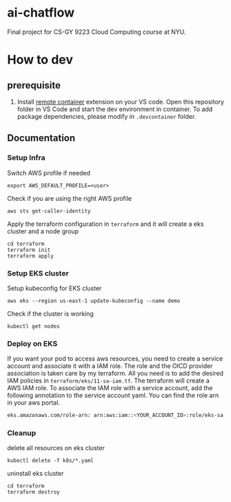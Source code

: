 # ai-chatflow

Final project for CS-GY 9223 Cloud Computing course at NYU.

# How to dev

## prerequisite

1. Install [remote container](https://marketplace.visualstudio.com/items?itemName=ms-vscode-remote.remote-containers) extension on your VS code. Open  this repository folder in VS Code and start the dev environment in container. To add package dependencies, please modify in `.devcontainer` folder.

## Documentation
### Setup Infra
Switch AWS profile if needed
```
export AWS_DEFAULT_PROFILE=<user>
```

Check if you are using the right AWS profile
```
aws sts get-caller-identity
```

Apply the terraform configuration in `terraform` and it will create a eks cluster and a node group
```
cd terraform
terraform init
terraform apply
```
### Setup EKS cluster
Setup kubeconfig for EKS cluster
```
aws eks --region us-east-1 update-kubeconfig --name demo
```

Check if the cluster is working
```
kubectl get nodes
```

### Deploy on EKS
If you want your pod to access aws resources, you need to create a service account and associate it with a IAM role. The role and the OICD provider association is taken care by my terraform. All you need is to add the desired IAM policies in `terraform/eks/11-sa-iam.tf`. The terraform will create a AWS IAM role. To associate the IAM role with a service account, add the following annotation to the service account yaml. You can find the role arn in your aws portal.
```bash
eks.amazonaws.com/role-arn: arn:aws:iam::<YOUR_ACCOUNT_ID>:role/eks-sa
```
### Cleanup
delete all resources on eks cluster
```
kubectl delete -f k8s/*.yaml
```
uninstall eks cluster
```
cd terraform
terraform destroy
```